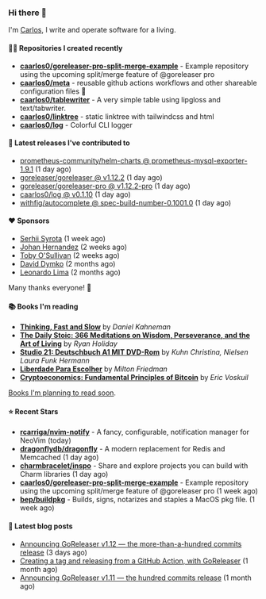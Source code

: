 ### Hi there 👋

I'm [Carlos](https://caarlos0.dev), I write and operate software for a living.

#### 👨‍💻 Repositories I created recently
- **[caarlos0/goreleaser-pro-split-merge-example](https://github.com/caarlos0/goreleaser-pro-split-merge-example)** - Example repository using the upcoming split/merge feature of @goreleaser pro
- **[caarlos0/meta](https://github.com/caarlos0/meta)** - reusable github actions workflows and other shareable configuration files 🫥
- **[caarlos0/tablewriter](https://github.com/caarlos0/tablewriter)** - A very simple table using lipgloss and text/tabwriter.
- **[caarlos0/linktree](https://github.com/caarlos0/linktree)** - static linktree with tailwindcss and html
- **[caarlos0/log](https://github.com/caarlos0/log)** - Colorful CLI logger

#### 🚀 Latest releases I've contributed to


- [prometheus-community/helm-charts @ prometheus-mysql-exporter-1.9.1](https://github.com/prometheus-community/helm-charts/releases/tag/prometheus-mysql-exporter-1.9.1) (1 day ago)
- [goreleaser/goreleaser @ v1.12.2](https://github.com/goreleaser/goreleaser/releases/tag/v1.12.2) (1 day ago)
- [goreleaser/goreleaser-pro @ v1.12.2-pro](https://github.com/goreleaser/goreleaser-pro/releases/tag/v1.12.2-pro) (1 day ago)
- [caarlos0/log @ v0.1.10](https://github.com/caarlos0/log/releases/tag/v0.1.10) (1 day ago)
- [withfig/autocomplete @ spec-build-number-0.1001.0](https://github.com/withfig/autocomplete/releases/tag/spec-build-number-0.1001.0) (1 day ago)

#### ❤️ Sponsors
- [Serhii Syrota](https://github.com/ssyrota) (1 week ago)
- [Johan Hernandez](https://github.com/bithavoc) (2 weeks ago)
- [Toby O&#39;Sullivan](https://github.com/tobywan) (2 weeks ago)
- [David Dymko](https://github.com/ddymko) (2 months ago)
- [Leonardo Lima](https://github.com/leozz37) (2 months ago)

Many thanks everyone! 🙏

#### 📚 Books I'm reading
- **[Thinking, Fast and Slow](https://www.goodreads.com/book/show/13135899-thinking-fast-and-slow)** by _Daniel Kahneman_
- **[The Daily Stoic: 366 Meditations on Wisdom, Perseverance, and the Art of Living](https://www.goodreads.com/book/show/29093292-the-daily-stoic)** by _Ryan Holiday_
- **[Studio 21: Deutschbuch A1 MIT DVD-Rom](https://www.goodreads.com/book/show/25495148-studio-21)** by _Kuhn Christina, Nielsen Laura Funk Hermann_
- **[Liberdade Para Escolher](https://www.goodreads.com/book/show/17238591-liberdade-para-escolher)** by _Milton Friedman_
- **[Cryptoeconomics: Fundamental Principles of Bitcoin](https://www.goodreads.com/book/show/56919322-cryptoeconomics)** by _Eric Voskuil_

[Books I'm planning to read soon](https://www.amazon.com.br/hz/wishlist/ls/EB8P7VS717SV).

#### ⭐ Recent Stars


- **[rcarriga/nvim-notify](https://github.com/rcarriga/nvim-notify)** - A fancy, configurable, notification manager for NeoVim (today)
- **[dragonflydb/dragonfly](https://github.com/dragonflydb/dragonfly)** - A modern replacement for Redis and Memcached (1 day ago)
- **[charmbracelet/inspo](https://github.com/charmbracelet/inspo)** - Share and explore projects you can build with Charm libraries (1 day ago)
- **[caarlos0/goreleaser-pro-split-merge-example](https://github.com/caarlos0/goreleaser-pro-split-merge-example)** - Example repository using the upcoming split/merge feature of @goreleaser pro (1 week ago)
- **[bep/buildpkg](https://github.com/bep/buildpkg)** - Builds, signs, notarizes and staples a MacOS pkg file. (1 week ago)

#### 📄 Latest blog posts
- [Announcing GoReleaser v1.12 — the more-than-a-hundred commits release](https://carlosbecker.com/posts/goreleaser-v1.12/) (3 days ago)
- [Creating a tag and releasing from a GitHub Action, with GoReleaser](https://carlosbecker.com/posts/goreleaser-create-tag-action/) (1 month ago)
- [Announcing GoReleaser v1.11 — the hundred commits release](https://carlosbecker.com/posts/goreleaser-v1.11/) (1 month ago)

